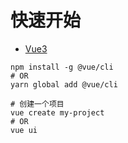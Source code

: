 # 快速开始

- [Vue3](https://coding.imooc.com/class/chapter/472.html#Anchor)

```shell
npm install -g @vue/cli
# OR
yarn global add @vue/cli

# 创建一个项目
vue create my-project
# OR
vue ui
```

